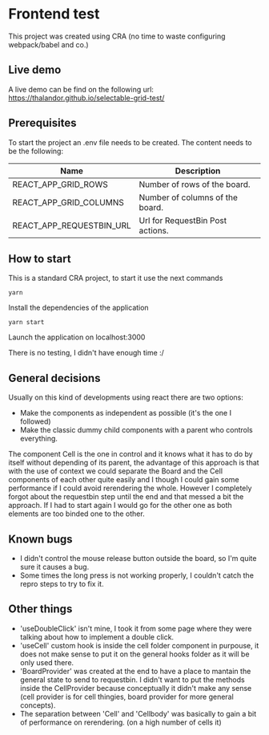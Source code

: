 # Frontend test

This project was created using CRA (no time to waste configuring webpack/babel and co.)

## Live demo

A live demo can be find on the following url:  
https://thalandor.github.io/selectable-grid-test/

## Prerequisites

To start the project an .env file needs to be created. The content needs to be the following:

| Name                     | Description                      |
| ------------------------ | -------------------------------- |
| REACT_APP_GRID_ROWS      | Number of rows of the board.     |
| REACT_APP_GRID_COLUMNS   | Number of columns of the board.  |
| REACT_APP_REQUESTBIN_URL | Url for RequestBin Post actions. |

## How to start

This is a standard CRA project, to start it use the next commands

`yarn`

Install the dependencies of the application

`yarn start`

Launch the application on localhost:3000

There is no testing, I didn't have enough time :/

## General decisions

Usually on this kind of developments using react there are two options:

- Make the components as independent as possible (it's the one I followed)
- Make the classic dummy child components with a parent who controls everything.

The component Cell is the one in control and it knows what it has to do by itself without depending of its parent, the advantage of this approach is that with the use of context we could separate the Board and the Cell components of each other quite easily and I though I could gain some performance if I could avoid rerendering the whole. However I completely forgot about the requestbin step until the end and that messed a bit the approach. If I had to start again I would go for the other one as both elements are too binded one to the other.

## Known bugs

- I didn't control the mouse release button outside the board, so I'm quite sure it causes a bug.
- Some times the long press is not working properly, I couldn't catch the repro steps to try to fix it.

## Other things

- 'useDoubleClick' isn't mine, I took it from some page where they were talking about how to implement a double click.
- 'useCell' custom hook is inside the cell folder component in purpouse, it does not make sense to put it on the general hooks folder as it will be only used there.
- 'BoardProvider' was created at the end to have a place to mantain the general state to send to requestbin. I didn't want to put the methods inside the CellProvider because conceptually it didn't make any sense (cell provider is for cell thingies, board provider for more general concepts).
- The separation between 'Cell' and 'Cellbody' was basically to gain a bit of performance on rerendering. (on a high number of cells it)
